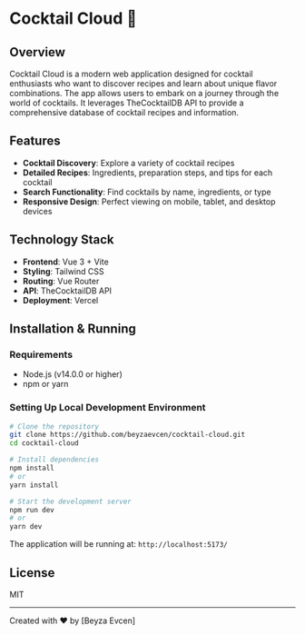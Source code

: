 # Cocktail Cloud 🍹

## Overview
Cocktail Cloud is a modern web application designed for cocktail enthusiasts who want to discover recipes and learn about unique flavor combinations. The app allows users to embark on a journey through the world of cocktails. It leverages TheCocktailDB API to provide a comprehensive database of cocktail recipes and information.

## Features
- **Cocktail Discovery**: Explore a variety of cocktail recipes
- **Detailed Recipes**: Ingredients, preparation steps, and tips for each cocktail
- **Search Functionality**: Find cocktails by name, ingredients, or type
- **Responsive Design**: Perfect viewing on mobile, tablet, and desktop devices

## Technology Stack
- **Frontend**: Vue 3 + Vite
- **Styling**: Tailwind CSS
- **Routing**: Vue Router
- **API**: TheCocktailDB API
- **Deployment**: Vercel

## Installation & Running

### Requirements
- Node.js (v14.0.0 or higher)
- npm or yarn

### Setting Up Local Development Environment
```bash
# Clone the repository
git clone https://github.com/beyzaevcen/cocktail-cloud.git
cd cocktail-cloud

# Install dependencies
npm install
# or
yarn install

# Start the development server
npm run dev
# or
yarn dev
```

The application will be running at: `http://localhost:5173/`


## License
MIT

---

Created with ❤️ by [Beyza Evcen]